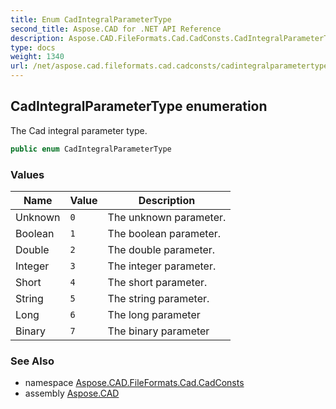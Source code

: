 ```yaml
---
title: Enum CadIntegralParameterType
second_title: Aspose.CAD for .NET API Reference
description: Aspose.CAD.FileFormats.Cad.CadConsts.CadIntegralParameterType enum. The Cad integral parameter type
type: docs
weight: 1340
url: /net/aspose.cad.fileformats.cad.cadconsts/cadintegralparametertype/
---
```

## CadIntegralParameterType enumeration

The Cad integral parameter type.

```csharp
public enum CadIntegralParameterType
```

### Values

| Name | Value | Description |
| --- | --- | --- |
| Unknown | `0` | The unknown parameter. |
| Boolean | `1` | The boolean parameter. |
| Double | `2` | The double parameter. |
| Integer | `3` | The integer parameter. |
| Short | `4` | The short parameter. |
| String | `5` | The string parameter. |
| Long | `6` | The long parameter |
| Binary | `7` | The binary parameter |

### See Also

* namespace [Aspose.CAD.FileFormats.Cad.CadConsts](../../aspose.cad.fileformats.cad.cadconsts/)
* assembly [Aspose.CAD](../../)


